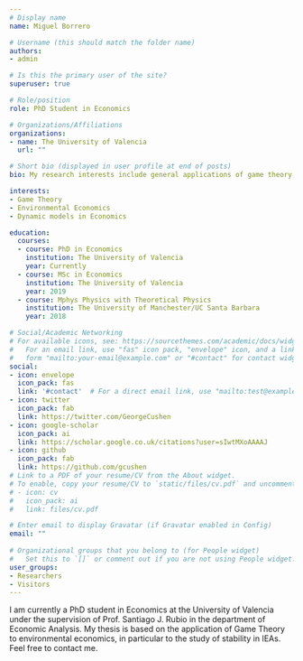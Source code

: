 ```yaml
---
# Display name
name: Miguel Borrero

# Username (this should match the folder name)
authors:
- admin

# Is this the primary user of the site?
superuser: true

# Role/position
role: PhD Student in Economics

# Organizations/Affiliations
organizations:
- name: The University of Valencia
  url: ""

# Short bio (displayed in user profile at end of posts)
bio: My research interests include general applications of game theory and environmental economics.

interests:
- Game Theory
- Environmental Economics
- Dynamic models in Economics

education:
  courses:
  - course: PhD in Economics
    institution: The University of Valencia
    year: Currently
  - course: MSc in Economics
    institution: The University of Valencia
    year: 2019
  - course: Mphys Physics with Theoretical Physics
    institution: The University of Manchester/UC Santa Barbara
    year: 2018

# Social/Academic Networking
# For available icons, see: https://sourcethemes.com/academic/docs/widgets/#icons
#   For an email link, use "fas" icon pack, "envelope" icon, and a link in the
#   form "mailto:your-email@example.com" or "#contact" for contact widget.
social:
- icon: envelope
  icon_pack: fas
  link: '#contact'  # For a direct email link, use "mailto:test@example.org".
- icon: twitter
  icon_pack: fab
  link: https://twitter.com/GeorgeCushen
- icon: google-scholar
  icon_pack: ai
  link: https://scholar.google.co.uk/citations?user=sIwtMXoAAAAJ
- icon: github
  icon_pack: fab
  link: https://github.com/gcushen
# Link to a PDF of your resume/CV from the About widget.
# To enable, copy your resume/CV to `static/files/cv.pdf` and uncomment the lines below.  
# - icon: cv
#   icon_pack: ai
#   link: files/cv.pdf

# Enter email to display Gravatar (if Gravatar enabled in Config)
email: ""
  
# Organizational groups that you belong to (for People widget)
#   Set this to `[]` or comment out if you are not using People widget.  
user_groups:
- Researchers
- Visitors
---
```

I am currently a PhD student in Economics at the University of Valencia under the supervision of Prof. Santiago J. Rubio in the department of Economic Analysis. My thesis is based on the application of Game Theory to environmental economics, in particular to the study of stability in IEAs. Feel free to contact me.

